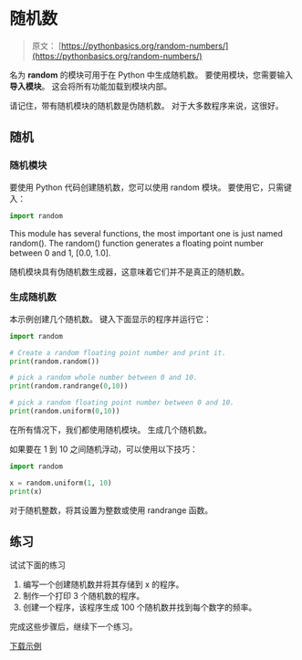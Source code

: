 # 随机数

> 原文： [https://pythonbasics.org/random-numbers/](https://pythonbasics.org/random-numbers/)

名为 **random** 的模块可用于在 Python 中生成随机数。 要使用模块，您需要输入**导入模块**。 这会将所有功能加载到模块内部。

请记住，带有随机模块的随机数是伪随机数。 对于大多数程序来说，这很好。



## 随机

### 随机模块

要使用 Python 代码创建随机数，您可以使用 random 模块。 要使用它，只需键入：

```py
import random

```

This module has several functions, the most important one is just named random(). The random() function generates a floating point number between 0 and 1, [0.0, 1.0].

随机模块具有伪随机数生成器，这意味着它们并不是真正的随机数。

### 生成随机数

本示例创建几个随机数。
键入下面显示的程序并运行它：

```py
import random

# Create a random floating point number and print it.
print(random.random())

# pick a random whole number between 0 and 10.
print(random.randrange(0,10))

# pick a random floating point number between 0 and 10.
print(random.uniform(0,10))

```

在所有情况下，我们都使用随机模块。 生成几个随机数。

如果要在 1 到 10 之间随机浮动，可以使用以下技巧：

```py
import random

x = random.uniform(1, 10)
print(x)

```

对于随机整数，将其设置为整数或使用 randrange 函数。

## 练习

试试下面的练习

1.  编写一个创建随机数并将其存储到 x 的程序。
2.  制作一个打印 3 个随机数的程序。
3.  创建一个程序，该程序生成 100 个随机数并找到每个数字的频率。

完成这些步骤后，继续下一个练习。

[下载示例](https://gum.co/dcsp)